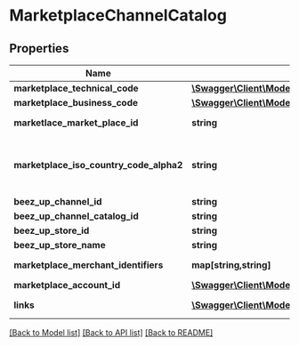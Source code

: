 # MarketplaceChannelCatalog

## Properties
Name | Type | Description | Notes
------------ | ------------- | ------------- | -------------
**marketplace_technical_code** | [**\Swagger\Client\Model\BeezUPCommonMarketplaceTechnicalCode**](BeezUPCommonMarketplaceTechnicalCode.md) |  | 
**marketplace_business_code** | [**\Swagger\Client\Model\BeezUPCommonMarketplaceBusinessCode**](BeezUPCommonMarketplaceBusinessCode.md) |  | 
**marketlace_market_place_id** | **string** | The marketplace identifier in the marketplace | 
**marketplace_iso_country_code_alpha2** | **string** | The marketplace country iso code alpha 2 (see http://en.wikipedia.org/wiki/ISO_3166-1_alpha-2#Decoding_table for more details) | 
**beez_up_channel_id** | **string** | The channel identifier in BeezUP | [optional] 
**beez_up_channel_catalog_id** | **string** | The channel catalog identifier | [optional] 
**beez_up_store_id** | **string** | The store identifier | [optional] 
**beez_up_store_name** | **string** | The store name | [optional] 
**marketplace_merchant_identifiers** | **map[string,string]** | The marketplace merchant identifier list | [optional] 
**marketplace_account_id** | [**\Swagger\Client\Model\BeezUPCommonMarketplaceAccountId**](BeezUPCommonMarketplaceAccountId.md) |  | [optional] 
**links** | [**\Swagger\Client\Model\BeezUPCommonLink2[]**](BeezUPCommonLink2.md) | Indicate the actions you can do on a channel catalog | [optional] 

[[Back to Model list]](../README.md#documentation-for-models) [[Back to API list]](../README.md#documentation-for-api-endpoints) [[Back to README]](../README.md)


